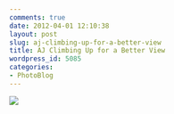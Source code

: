 ```yaml
---
comments: true
date: 2012-04-01 12:10:38
layout: post
slug: aj-climbing-up-for-a-better-view
title: AJ Climbing Up for a Better View
wordpress_id: 5085
categories:
- PhotoBlog
---
```


![](http://ryanfitzer.com/main/wp-content/uploads/2012/04/2011-10-02-at-10-16-17.jpg)
